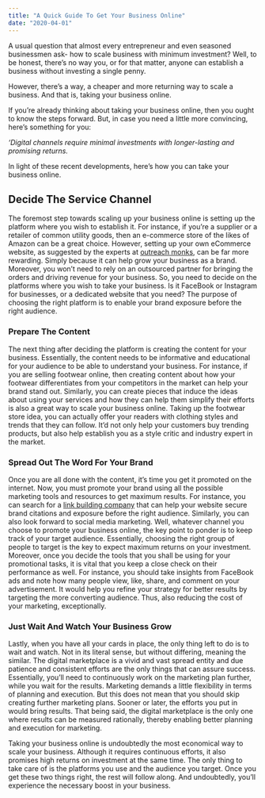 ```yaml
---
title: "A Quick Guide To Get Your Business Online"
date: "2020-04-01"
---
```


A usual question that almost every entrepreneur and even seasoned businessmen ask- how to scale business with minimum investment? Well, to be honest, there’s no way you, or for that matter, anyone can establish a business without investing a single penny.

However, there’s a way, a cheaper and more returning way to scale a business. And that is, taking your business online.

If you’re already thinking about taking your business online, then you ought to know the steps forward. But, in case you need a little more convincing, here’s something for you:

_‘Digital channels require minimal investments with longer-lasting and promising returns._

In light of these recent developments, here’s how you can take your business online.

## **Decide The Service Channel**

The foremost step towards scaling up your business online is setting up the platform where you wish to establish it. For instance, if you’re a supplier or a retailer of common utility goods, then an e-commerce store of the likes of Amazon can be a great choice. However, setting up your own eCommerce website, as suggested by the experts at [outreach monks](https://outreachmonks.com/link-building-services-backlink-packages/), can be far more rewarding. Simply because it can help grow your business as a brand. Moreover, you won’t need to rely on an outsourced partner for bringing the orders and driving revenue for your business. So, you need to decide on the platforms where you wish to take your business. Is it FaceBook or Instagram for businesses, or a dedicated website that you need? The purpose of choosing the right platform is to enable your brand exposure before the right audience.

### **Prepare The Content**

The next thing after deciding the platform is creating the content for your business. Essentially, the content needs to be informative and educational for your audience to be able to understand your business. For instance, if you are selling footwear online, then creating content about how your footwear differentiates from your competitors in the market can help your brand stand out. Similarly, you can create pieces that induce the ideas about using your services and how they can help them simplify their efforts is also a great way to scale your business online. Taking up the footwear store idea, you can actually offer your readers with clothing styles and trends that they can follow. It’d not only help your customers buy trending products, but also help establish you as a style critic and industry expert in the market.

### **Spread Out The Word For Your Brand**

Once you are all done with the content, it’s time you get it promoted on the internet. Now, you must promote your brand using all the possible marketing tools and resources to get maximum results. For instance, you can search for a [link building company](https://outreachmonks.com/) that can help your website secure brand citations and exposure before the right audience. Similarly, you can also look forward to social media marketing. Well, whatever channel you choose to promote your business online, the key point to ponder is to keep track of your target audience. Essentially, choosing the right group of people to target is the key to expect maximum returns on your investment. Moreover, once you decide the tools that you shall be using for your promotional tasks, it is vital that you keep a close check on their performance as well. For instance, you should take insights from FaceBook ads and note how many people view, like, share, and comment on your advertisement. It would help you refine your strategy for better results by targeting the more converting audience. Thus, also reducing the cost of your marketing, exceptionally.

### **Just Wait And Watch Your Business Grow**

Lastly, when you have all your cards in place, the only thing left to do is to wait and watch. Not in its literal sense, but without differing, meaning the similar. The digital marketplace is a vivid and vast spread entity and due patience and consistent efforts are the only things that can assure success. Essentially, you’ll need to continuously work on the marketing plan further, while you wait for the results. Marketing demands a little flexibility in terms of planning and execution. But this does not mean that you should skip creating further marketing plans. Sooner or later, the efforts you put in would bring results. That being said, the digital marketplace is the only one where results can be measured rationally, thereby enabling better planning and execution for marketing.

Taking your business online is undoubtedly the most economical way to scale your business. Although it requires continuous efforts, it also promises high returns on investment at the same time. The only thing to take care of is the platforms you use and the audience you target. Once you get these two things right, the rest will follow along. And undoubtedly, you’ll experience the necessary boost in your business.
